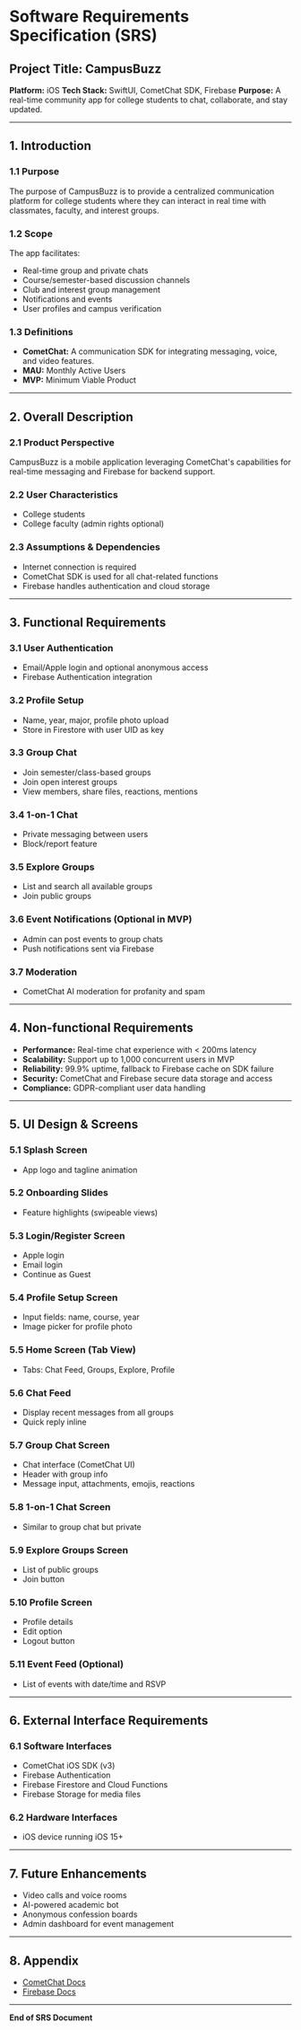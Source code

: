 # Software Requirements Specification (SRS)

## Project Title: CampusBuzz

**Platform:** iOS
**Tech Stack:** SwiftUI, CometChat SDK, Firebase
**Purpose:** A real-time community app for college students to chat, collaborate, and stay updated.

---

## 1. Introduction

### 1.1 Purpose

The purpose of CampusBuzz is to provide a centralized communication platform for college students where they can interact in real time with classmates, faculty, and interest groups.

### 1.2 Scope

The app facilitates:

* Real-time group and private chats
* Course/semester-based discussion channels
* Club and interest group management
* Notifications and events
* User profiles and campus verification

### 1.3 Definitions

* **CometChat:** A communication SDK for integrating messaging, voice, and video features.
* **MAU:** Monthly Active Users
* **MVP:** Minimum Viable Product

---

## 2. Overall Description

### 2.1 Product Perspective

CampusBuzz is a mobile application leveraging CometChat's capabilities for real-time messaging and Firebase for backend support.

### 2.2 User Characteristics

* College students
* College faculty (admin rights optional)

### 2.3 Assumptions & Dependencies

* Internet connection is required
* CometChat SDK is used for all chat-related functions
* Firebase handles authentication and cloud storage

---

## 3. Functional Requirements

### 3.1 User Authentication

* Email/Apple login and optional anonymous access
* Firebase Authentication integration

### 3.2 Profile Setup

* Name, year, major, profile photo upload
* Store in Firestore with user UID as key

### 3.3 Group Chat

* Join semester/class-based groups
* Join open interest groups
* View members, share files, reactions, mentions

### 3.4 1-on-1 Chat

* Private messaging between users
* Block/report feature

### 3.5 Explore Groups

* List and search all available groups
* Join public groups

### 3.6 Event Notifications (Optional in MVP)

* Admin can post events to group chats
* Push notifications sent via Firebase

### 3.7 Moderation

* CometChat AI moderation for profanity and spam

---

## 4. Non-functional Requirements

* **Performance:** Real-time chat experience with < 200ms latency
* **Scalability:** Support up to 1,000 concurrent users in MVP
* **Reliability:** 99.9% uptime, fallback to Firebase cache on SDK failure
* **Security:** CometChat and Firebase secure data storage and access
* **Compliance:** GDPR-compliant user data handling

---

## 5. UI Design & Screens

### 5.1 Splash Screen

* App logo and tagline animation

### 5.2 Onboarding Slides

* Feature highlights (swipeable views)

### 5.3 Login/Register Screen

* Apple login
* Email login
* Continue as Guest

### 5.4 Profile Setup Screen

* Input fields: name, course, year
* Image picker for profile photo

### 5.5 Home Screen (Tab View)

* Tabs: Chat Feed, Groups, Explore, Profile

### 5.6 Chat Feed

* Display recent messages from all groups
* Quick reply inline

### 5.7 Group Chat Screen

* Chat interface (CometChat UI)
* Header with group info
* Message input, attachments, emojis, reactions

### 5.8 1-on-1 Chat Screen

* Similar to group chat but private

### 5.9 Explore Groups Screen

* List of public groups
* Join button

### 5.10 Profile Screen

* Profile details
* Edit option
* Logout button

### 5.11 Event Feed (Optional)

* List of events with date/time and RSVP

---

## 6. External Interface Requirements

### 6.1 Software Interfaces

* CometChat iOS SDK (v3)
* Firebase Authentication
* Firebase Firestore and Cloud Functions
* Firebase Storage for media files

### 6.2 Hardware Interfaces

* iOS device running iOS 15+

---

## 7. Future Enhancements

* Video calls and voice rooms
* AI-powered academic bot
* Anonymous confession boards
* Admin dashboard for event management

---

## 8. Appendix

* [CometChat Docs](https://www.cometchat.com/docs/ios/v3/)
* [Firebase Docs](https://firebase.google.com/docs/)

---

**End of SRS Document**
